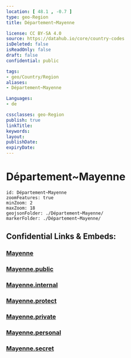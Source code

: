 ```yaml
---
location: [ 48.1 , -0.7 ] 
type: geo-Region
title: Département~Mayenne

license: CC BY-SA 4.0
source: https://datahub.io/core/country-codes
isDeleted: false
isReadOnly: false
draft: false
confidential: public

tags:
- geo/Country/Region
aliases:
- Département~Mayenne

Languages:
- de

cssclasses: geo-Region
publish: true
linkTitle: 
keywords: 
layout: 
publishDate: 
expiryDate: 
---
```


# Département~Mayenne

```leaflet
id: Département~Mayenne
zoomFeatures: true 
minZoom: 2 
maxZoom: 18
geojsonFolder: ./Département~Mayenne/
markerFolder: ./Département~Mayenne/
```


## Confidential Links & Embeds: 

### [Mayenne](/_Standards/Earth/Continent/Europe/Europe~West/France/regions~France/Pays_de_la_Loire/departments~Pays_de_la_Loire/Mayenne.md) 

### [Mayenne.public](/_public/Earth/Continent/Europe/Europe~West/France/regions~France/Pays_de_la_Loire/departments~Pays_de_la_Loire/Mayenne.public.md) 

### [Mayenne.internal](/_internal/Earth/Continent/Europe/Europe~West/France/regions~France/Pays_de_la_Loire/departments~Pays_de_la_Loire/Mayenne.internal.md) 

### [Mayenne.protect](/_protect/Earth/Continent/Europe/Europe~West/France/regions~France/Pays_de_la_Loire/departments~Pays_de_la_Loire/Mayenne.protect.md) 

### [Mayenne.private](/_private/Earth/Continent/Europe/Europe~West/France/regions~France/Pays_de_la_Loire/departments~Pays_de_la_Loire/Mayenne.private.md) 

### [Mayenne.personal](/_personal/Earth/Continent/Europe/Europe~West/France/regions~France/Pays_de_la_Loire/departments~Pays_de_la_Loire/Mayenne.personal.md) 

### [Mayenne.secret](/_secret/Earth/Continent/Europe/Europe~West/France/regions~France/Pays_de_la_Loire/departments~Pays_de_la_Loire/Mayenne.secret.md)

